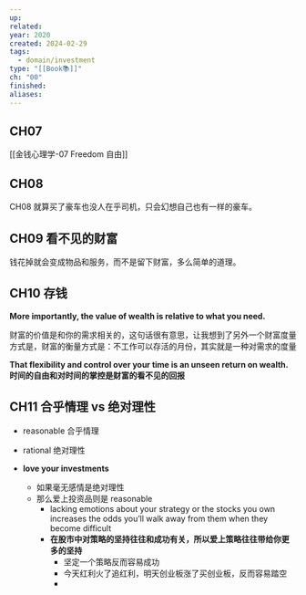 ```yaml
---
up: 
related: 
year: 2020
created: 2024-02-29
tags:
  - domain/investment
type: "[[Book📚]]"
ch: "00"
finished: 
aliases:
---
```


## CH07
[[金钱心理学-07 Freedom 自由]]

## CH08

CH08 就算买了豪车也没人在乎司机，只会幻想自己也有一样的豪车。

## CH09 看不见的财富

钱花掉就会变成物品和服务，而不是留下财富，多么简单的道理。

## CH10 存钱

**More importantly, the value of wealth is relative to what you need.**

财富的价值是和你的需求相关的，这句话很有意思，让我想到了另外一个财富度量方式是，财富的衡量方式是：不工作可以存活的月份，其实就是一种对需求的度量


**That flexibility and control over your time is an unseen return on wealth.**
**时间的自由和对时间的掌控是财富的看不见的回报**


## CH11 合乎情理 vs 绝对理性

- reasonable 合乎情理
- rational 绝对理性

-  **love your investments**
	- 如果毫无感情是绝对理性
	- 那么爱上投资品则是 reasonable
		-  lacking emotions about your strategy or the stocks you own increases the odds you’ll walk away from them when they become difficult
		- **在股市中对策略的坚持往往和成功有关，所以爱上策略往往带给你更多的坚持**
			- 坚定一个策略反而容易成功
			- 今天红利火了追红利，明天创业板涨了买创业板，反而容易踏空
			- 


